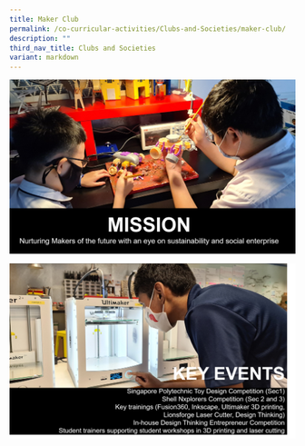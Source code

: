 ```yaml
---
title: Maker Club
permalink: /co-curricular-activities/Clubs-and-Societies/maker-club/
description: ""
third_nav_title: Clubs and Societies
variant: markdown
---
```

![](/images/mc1.png)

![](/images/mkc4.png)